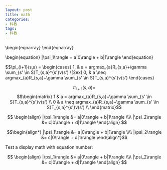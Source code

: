 ```yaml
---
layout: post
title: math
categories:
- 科教
tags:
- 科教
---
```


\begin{eqnarray} 
\end{eqnarray}

\begin{equation}
   |\psi_1\rangle = a|0\rangle + b|1\rangle
\end{equation}

$$\pi_{i+1}(s,a) =
\begin{cases}
1,  & a = argmax_{a}R_{s,a}+\gamma \sum_{s' \in S}T_{s,a}^{s'}v(s') \\[2ex]
0,  & a \neq argmax_{a}R_{s,a}+\gamma \sum_{s' \in S}T_{s,a}^{s'}v(s') 
\end{cases}

$$\pi_{i+1}(s,a) =$$
$$\begin{matrix} 
 1  & a = argmax_{a}R_{s,a}+\gamma \sum_{s' \in S}T_{s,a}^{s'}v(s') \\ 
 0  & a \neq argmax_{a}R_{s,a}+\gamma \sum_{s' \in S}T_{s,a}^{s'}v(s') \\
\end{matrix}$$


$$
  \begin{align}
    |\psi_1\rangle &= a|0\rangle + b|1\rangle \\\\
    |\psi_2\rangle &= c|0\rangle + d|1\rangle
  \end{align}
$$


$$\begin{align*}
    |\psi_1\rangle &= a|0\rangle + b|1\rangle \\\\
    |\psi_2\rangle &= c|0\rangle + d|1\rangle
\end{align*}$$


Test a display math with equation number:

$$
\begin{align}
    |\psi_1\rangle &= a|0\rangle + b|1\rangle \\\\
    |\psi_2\rangle &= c|0\rangle + d|1\rangle
\end{align}
$$